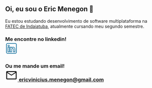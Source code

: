 ## Oi, eu sou o Eric Menegon 👋

Eu estou estudando desenvolvimento de software multiplataforma na [FATEC de Indaiatuba](http://www.fatecid.com.br/site/), atualmente cursando meu segundo semestre.

### Me encontre no linkedin! <br> [<img src="./assets/linkedin_logo.svg" width="40">](https://www.linkedin.com/in/eric-vinicius-da-silva-menegon) 


### Ou me mande um email! <br> [<img src='./assets/mail.svg' width = 40>  ericvinicius.menegon@gmail.com](mailto:ericvinicius.menegon@gmail.com)


<!--
**ericmeneg/ericmeneg** is a ✨ _special_ ✨ repository because its `README.md` (this file) appears on your GitHub profile.

Here are some ideas to get you started:

- 🔭 I’m currently working on ...
- 🌱 I’m currently learning ...
- 👯 I’m looking to collaborate on ...
- 🤔 I’m looking for help with ...
- 💬 Ask me about ...
- 📫 How to reach me: ...
- 😄 Pronouns: ...
- ⚡ Fun fact: ...
-->

